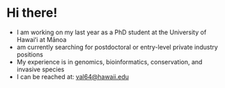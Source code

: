 # Hi there! 
- I am working on my last year as a PhD student at the University of Hawaiʻi at Mānoa
- am currently searching for postdoctoral or entry-level private industry positions
- My experience is in genomics, bioinformatics, conservation, and invasive species
- I can be reached at: val64@hawaii.edu
<!--
**valualv/valualv** is a ✨ _special_ ✨ repository because its `README.md` (this file) appears on your GitHub profile.

Here are some ideas to get you started:

- 🔭 I’m currently working on ...
- 🌱 I’m currently learning ...
- 👯 I’m looking to collaborate on ...
- 🤔 I’m looking for help with ...
- 💬 Ask me about ...
- 📫 How to reach me: ...
- 😄 Pronouns: ...
- ⚡ Fun fact: ...
-->
